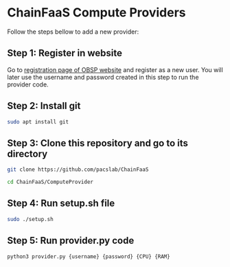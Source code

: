 # ChainFaaS Compute Providers


Follow the steps bellow to add a new provider:

## Step 1: Register in website

Go to [registration page of OBSP website](http://www.chainfaas.com/profiles/register/) and register as a new user. You will 
later use the username and password created in this step to run the provider code. 

## Step 2: Install git

``` bash
sudo apt install git
```

## Step 3: Clone this repository and go to its directory

``` bash
git clone https://github.com/pacslab/ChainFaaS

cd ChainFaaS/ComputeProvider
```

## Step 4: Run setup.sh file

``` bash
sudo ./setup.sh
```

## Step 5: Run provider.py code

``` bash
python3 provider.py {username} {password} {CPU} {RAM}
```
